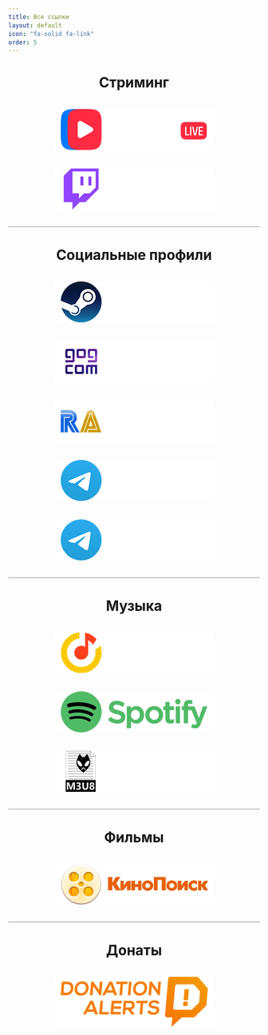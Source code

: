 ```yaml
---
title: Все ссылки
layout: default
icon: "fa-solid fa-link"
order: 5
---
```


<center>
<h1>Стриминг</h1>
<br>
<a href="https://live.vkvideo.ru/frogo"><img src="/commons/links/vkvideolive.png" alt="VK Video Live"></a>
<br><br><br>
<a href="https://twitch.tv/DmitriyFrogo"><img src="/commons/links/twitch.png" alt="Twitch"></a>
<br><br>
</center>

<hr style="height:1px;border-width:0;color:rgb(140,140,140);background-color:rgb(140,140,140)">

<center>
<h1>Социальные профили</h1>
<br>
<a href="https://steamcommunity.com/id/frogo/"><img src="/commons/links/steam.png" alt="Steam"></a>
<br><br><br>
<a href="https://www.gog.com/u/frogo"><img src="/commons/links/gog.png" alt="GOG"></a>
<br><br><br>
<a href="https://retroachievements.org/user/Frogo"><img src="/commons/links/retroachievements.png" alt="RetroAchievements"></a>
<br><br><br>
<a href="https://t.me/s/dfrogo"><img src="/commons/links/tg-channel.png" alt="Telegram канал"></a>
<br><br><br>
<a href="https://t.me/+8XFcxti1vEEyYWUy"><img src="/commons/links/tg-chat.png" alt="Telegram чат"></a>
<br><br>
</center>

<hr style="height:1px;border-width:0;color:rgb(140,140,140);background-color:rgb(140,140,140)">

<center>
<h1>Музыка</h1>
<br>
<a href="https://music.yandex.ru/users/nphne-a456glwt/playlists/1001"><img src="/commons/links/music-yandex.png" alt="Яндекс Музыка"></a>
<br><br><br>
<a href="https://open.spotify.com/playlist/5ZmDhoZr4zM4S5Y3CaGaKq"><img src="/commons/links/music-spotify.png" alt="Spotify"></a>
<br><br><br>
<a href="/music/txt"><img src="/commons/links/music-txt.png" alt="Текстовая версия"></a>
<br><br>
</center>

<hr style="height:1px;border-width:0;color:rgb(140,140,140);background-color:rgb(140,140,140)">

<center>
<h1>Фильмы</h1>
<br>
<a href="https://www.kinopoisk.ru/user/107704614/votes/"><img src="/commons/links/kinopoisk.png" alt="Кинопоиск"></a>
<br><br>
</center>

<hr style="height:1px;border-width:0;color:rgb(140,140,140);background-color:rgb(140,140,140)">

<center>
<h1>Донаты</h1>
<br>
<a href="https://www.donationalerts.com/r/dfrogo"><img src="/commons/links/donationalerts.png" alt="DonationAlerts"></a>
</center>
